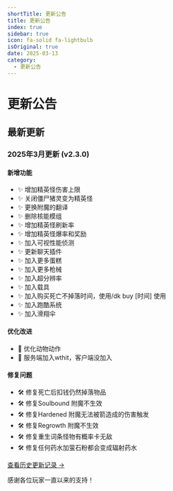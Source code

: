 ```yaml
---
shortTitle: 更新公告
title: 更新公告
index: true
sidebar: true
icon: fa-solid fa-lightbulb
isOriginal: true
date: 2025-03-13
category:
  - 更新公告
---
```


# 更新公告

## 最新更新

### 2025年3月更新 (v2.3.0)

#### 新增功能
- ✨ 增加精英怪伤害上限
- ✨ 关闭僵尸猪灵变为精英怪
- ✨ 更换附魔的翻译
- ✨ 删除核能模组
- ✨ 增加精英怪刷新率
- ✨ 增加精英怪爆率和奖励
- ✨ 加入可视性能侦测
- ✨ 更新聊天插件
- ✨ 加入更多蛋糕
- ✨ 加入更多枪械
- ✨ 加入超分辨率
- ✨ 加入载具
- ✨ 加入购买死亡不掉落时间，使用/dk buy [时间] 使用
- ✨ 加入跑酷系统
- ✨ 加入滑翔伞

#### 优化改进
- 🚀 优化动物动作
- 🚀 服务端加入wthit，客户端没加入

#### 修复问题
- 🛠️ 修复死亡后扣钱仍然掉落物品
- 🛠️ 修复Soulbound 附魔不生效
- 🛠️ 修复Hardened 附魔无法被箭造成的伤害触发
- 🛠️ 修复Regrowth 附魔不生效
- 🛠️ 修复重生词条怪物有概率卡无敌
- 🛠️ 修复任何药水加萤石粉都会变成辐射药水

[查看历史更新记录 →](./history/)

感谢各位玩家一直以来的支持！